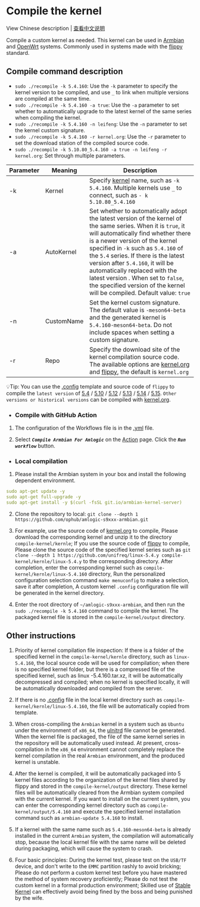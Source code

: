 # Compile the kernel

View Chinese description  |  [查看中文说明](README.cn.md)

Compile a custom kernel as needed. This kernel can be used in [Armbian](https://github.com/ophub/amlogic-s9xxx-armbian) and [OpenWrt](https://github.com/ophub/amlogic-s9xxx-openwrt) systems. Commonly used in systems made with the [flippy](https://github.com/unifreq/openwrt_packit) standard.

## Compile command description

- `sudo ./recompile -k 5.4.160`: Use the `-k` parameter to specify the kernel version to be compiled, and use `_` to link when multiple versions are compiled at the same time.
- `sudo ./recompile -k 5.4.160 -a true`: Use the `-a` parameter to set whether to automatically upgrade to the latest kernel of the same series when compiling the kernel.
- `sudo ./recompile -k 5.4.160 -n leifeng`: Use the `-n` parameter to set the kernel custom signature.
- `sudo ./recompile -k 5.4.160 -r kernel.org`: Use the `-r` parameter to set the download station of the compiled source code.
- `sudo ./recompile -k 5.10.80_5.4.160 -a true -n leifeng -r kernel.org`: Set through multiple parameters.

| Parameter | Meaning | Description |
| ---- | ---- | ---- |
| -k | Kernel | Specify [kernel](https://cdn.kernel.org/pub/linux/kernel/v5.x/) name, such as `-k 5.4.160`. Multiple kernels use `_` to connect, such as `- k 5.10.80_5.4.160` |
| -a | AutoKernel | Set whether to automatically adopt the latest version of the kernel of the same series. When it is `true`, it will automatically find whether there is a newer version of the kernel specified in `-k` such as `5.4.160` of the `5.4` series. If there is the latest version after `5.4.160`, it will be automatically replaced with the latest version . When set to `false`, the specified version of the kernel will be compiled. Default value: `true` |
| -n | CustomName | Set the kernel custom signature. The default value is `-meson64-beta` and the generated kernel is `5.4.160-meson64-beta`. Do not include spaces when setting a custom signature. |
| -r | Repo | Specify the download site of the kernel compilation source code. The available options are [kernel.org](https://www.kernel.org/) and [flippy](https://github.com/unifreq), the default is `kernel.org` |

💡Tip: You can use the [.config](https://github.com/unifreq/arm64-kernel-configs) template and source code of `flippy` to compile the `latest version` of [5.4](https://github.com/unifreq/linux-5.4.y) / [5.10](https://github.com/unifreq/linux-5.10.y) / [5.12](https://github.com/unifreq/linux-5.12.y) / [5.13](https://github.com/unifreq/linux-5.13.y) / [5.14](https://github.com/unifreq/linux-5.14.y) / [5.15](https://github.com/unifreq/linux-5.15.y). `Other versions or historical versions` can be compiled with [kernel.org](https://cdn.kernel.org/pub/linux/kernel/v5.x/).

- ### Compile with GitHub Action

1. The configuration of the Workflows file is in the [.yml](https://github.com/ophub/amlogic-s9xxx-armbian/tree/main/.github/workflows) file.

2. Select ***`Compile Armbian For Amlogic`*** on the [Action](https://github.com/ophub/amlogic-s9xxx-armbian/actions) page. Click the ***`Run workflow`*** button.

- ### Local compilation

1. Please install the Armbian system in your box and install the following dependent environment.

```yaml
sudo apt-get update -y
sudo apt-get full-upgrade -y
sudo apt-get install -y $(curl -fsSL git.io/armbian-kernel-server)
```

2. Clone the repository to local: `git clone --depth 1 https://github.com/ophub/amlogic-s9xxx-armbian.git`

3. For example, use the source code of [kernel.org](https://cdn.kernel.org/pub/linux/kernel/v5.x/) to compile, Please download the corresponding kernel and unzip it to the directory `compile-kernel/kernle`; If you use the source code of [flippy](https://github.com/unifreq) to compile, Please clone the source code of the specified kernel series such as `git clone --depth 1 https://github.com/unifreq/linux-5.4.y compile-kernel/kernle/linux-5.4.y` to the corresponding directory. After completion, enter the corresponding kernel such as `compile-kernel/kernle/linux-5.4.160` directory, Run the personalized configuration selection command `make menuconfig` to make a selection, save it after completion, A custom kernel `.config` configuration file will be generated in the kernel directory. 

4. Enter the root directory of `~/amlogic-s9xxx-armbian`, and then run the `sudo ./recompile -k 5.4.160` command to compile the kernel. The packaged kernel file is stored in the `compile-kernel/output` directory.

## Other instructions

1. Priority of kernel compilation file inspection: If there is a folder of the specified kernel in the `compile-kernel/kernle` directory, such as `linux-5.4.160`, the local source code will be used for compilation; when there is no specified kernel folder, but there is a compressed file of the specified kernel, such as linux -5.4.160.tar.xz, it will be automatically decompressed and compiled; when no kernel is specified locally, it will be automatically downloaded and compiled from the server.

2. If there is no [.config](tools/config) file in the local kernel directory such as `compile-kernel/kernle/linux-5.4.160`, the file will be automatically copied from template.

3. When cross-compiling the `Armbian` kernel in a system such as `Ubuntu` under the environment of `x86_64`, the [uInitrd](tools/uInitrd) file cannot be generated. When the kernel file is packaged, the file of the same kernel series in the repository will be automatically used instead. At present, cross-compilation in the `x86_64` environment cannot completely replace the kernel compilation in the real `Armbian` environment, and the produced kernel is unstable.

4. After the kernel is compiled, it will be automatically packaged into 5 kernel files according to the organization of the kernel files shared by flippy and stored in the `compile-kernel/output` directory. These kernel files will be automatically cleared from the Armbian system compiled with the current kernel. If you want to install on the current system, you can enter the corresponding kernel directory such as `compile-kernel/output/5.4.160` and execute the specified kernel installation command such as `armbian-update 5.4.160` to install.

5. If a kernel with the same name such as `5.4.160-meson64-beta` is already installed in the current `Armbian` system, the compilation will automatically stop, because the local kernel file with the same name will be deleted during packaging, which will cause the system to crash.

6. Four basic principles: During the kernel test, please test on the `USB/TF` device, and don't write to the `EMMC` partition rashly to avoid bricking; Please do not perform a custom kernel test before you have mastered the method of system recovery proficiently; Please do not test the custom kernel in a formal production environment; Skilled use of [Stable Kernel](https://github.com/ophub/kernel/tree/main/pub/stable) can effectively avoid being fined by the boss and being punished by the wife.

